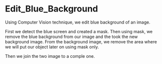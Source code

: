 # Edit_Blue_Background
Using Computer Vision technique, we edit blue background of an image.

First we detect the blue screen and created a mask.
Then using mask, we remove the blue background from our image and the took the new background image.
From the background image, we remove the area where we will put our object later on using mask only.

Then we join the two image to a comple one.
